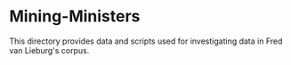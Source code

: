 Mining-Ministers
================

This directory provides data and scripts used for investigating data in Fred van Lieburg's corpus.


